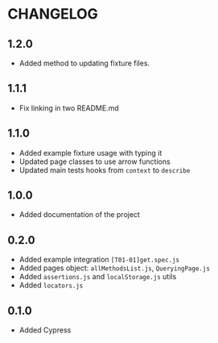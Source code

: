 # CHANGELOG

## 1.2.0

- Added method to updating fixture files.

## 1.1.1

- Fix linking in two README.md

## 1.1.0

- Added example fixture usage with typing it
- Updated page classes to use arrow functions
- Updated main tests hooks from `context` to `describe`

## 1.0.0

- Added documentation of the project

## 0.2.0

- Added example integration `[T01-01]get.spec.js`
- Added pages object: `allMethodsList.js`, `QueryingPage.js`
- Added `assertions.js` and `localStorage.js` utils
- Added `locators.js`

## 0.1.0

- Added Cypress
